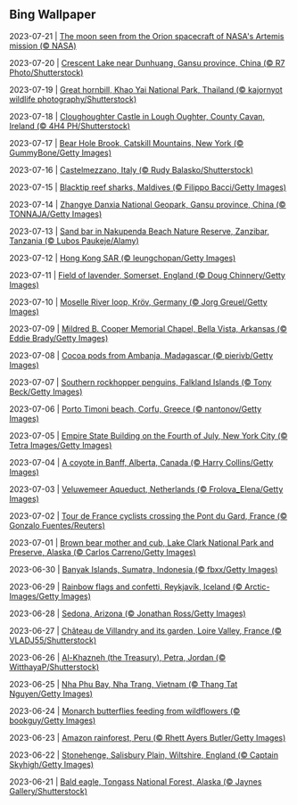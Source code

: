## Bing Wallpaper
2023-07-21 | [The moon seen from the Orion spacecraft of NASA's Artemis mission (© NASA)](./wallpaper/2023-07-21.jpg) 

2023-07-20 | [Crescent Lake near Dunhuang, Gansu province, China (© R7 Photo/Shutterstock)](./wallpaper/2023-07-20.jpg) 

2023-07-19 | [Great hornbill, Khao Yai National Park, Thailand (© kajornyot wildlife photography/Shutterstock)](./wallpaper/2023-07-19.jpg) 

2023-07-18 | [Cloughoughter Castle in Lough Oughter, County Cavan, Ireland (© 4H4 PH/Shutterstock)](./wallpaper/2023-07-18.jpg) 

2023-07-17 | [Bear Hole Brook, Catskill Mountains, New York (© GummyBone/Getty Images)](./wallpaper/2023-07-17.jpg) 

2023-07-16 | [Castelmezzano, Italy (© Rudy Balasko/Shutterstock)](./wallpaper/2023-07-16.jpg) 

2023-07-15 | [Blacktip reef sharks, Maldives (© Filippo Bacci/Getty Images)](./wallpaper/2023-07-15.jpg) 

2023-07-14 | [Zhangye Danxia National Geopark, Gansu province, China (© TONNAJA/Getty Images)](./wallpaper/2023-07-14.jpg) 

2023-07-13 | [Sand bar in Nakupenda Beach Nature Reserve, Zanzibar, Tanzania  (© Lubos Paukeje/Alamy)](./wallpaper/2023-07-13.jpg) 

2023-07-12 | [Hong Kong SAR (© leungchopan/Getty Images)](./wallpaper/2023-07-12.jpg) 

2023-07-11 | [Field of lavender, Somerset, England (© Doug Chinnery/Getty Images)](./wallpaper/2023-07-11.jpg) 

2023-07-10 | [Moselle River loop, Kröv, Germany (© Jorg Greuel/Getty Images)](./wallpaper/2023-07-10.jpg) 

2023-07-09 | [Mildred B. Cooper Memorial Chapel, Bella Vista, Arkansas (© Eddie Brady/Getty Images)](./wallpaper/2023-07-09.jpg) 

2023-07-08 | [Cocoa pods from Ambanja, Madagascar (© pierivb/Getty Images)](./wallpaper/2023-07-08.jpg) 

2023-07-07 | [Southern rockhopper penguins, Falkland Islands (© Tony Beck/Getty Images)](./wallpaper/2023-07-07.jpg) 

2023-07-06 | [Porto Timoni beach, Corfu, Greece (© nantonov/Getty Images)](./wallpaper/2023-07-06.jpg) 

2023-07-05 | [Empire State Building on the Fourth of July, New York City (© Tetra Images/Getty Images)](./wallpaper/2023-07-05.jpg) 

2023-07-04 | [A coyote in Banff, Alberta, Canada (© Harry Collins/Getty Images)](./wallpaper/2023-07-04.jpg) 

2023-07-03 | [Veluwemeer Aqueduct, Netherlands (© Frolova_Elena/Getty Images)](./wallpaper/2023-07-03.jpg) 

2023-07-02 | [Tour de France cyclists crossing the Pont du Gard, France (© Gonzalo Fuentes/Reuters)](./wallpaper/2023-07-02.jpg) 

2023-07-01 | [Brown bear mother and cub, Lake Clark National Park and Preserve, Alaska (© Carlos Carreno/Getty Images)](./wallpaper/2023-07-01.jpg) 

2023-06-30 | [Banyak Islands, Sumatra, Indonesia (© fbxx/Getty Images)](./wallpaper/2023-06-30.jpg) 

2023-06-29 | [Rainbow flags and confetti, Reykjavík, Iceland (© Arctic-Images/Getty Images)](./wallpaper/2023-06-29.jpg) 

2023-06-28 | [Sedona, Arizona (© Jonathan Ross/Getty Images)](./wallpaper/2023-06-28.jpg) 

2023-06-27 | [Château de Villandry and its garden, Loire Valley, France (© VLADJ55/Shutterstock)](./wallpaper/2023-06-27.jpg) 

2023-06-26 | [Al-Khazneh (the Treasury), Petra, Jordan (© WitthayaP/Shutterstock)](./wallpaper/2023-06-26.jpg) 

2023-06-25 | [Nha Phu Bay, Nha Trang, Vietnam (© Thang Tat Nguyen/Getty Images)](./wallpaper/2023-06-25.jpg) 

2023-06-24 | [Monarch butterflies feeding from wildflowers (© bookguy/Getty Images)](./wallpaper/2023-06-24.jpg) 

2023-06-23 | [Amazon rainforest, Peru (© Rhett Ayers Butler/Getty Images)](./wallpaper/2023-06-23.jpg) 

2023-06-22 | [Stonehenge, Salisbury Plain, Wiltshire, England (© Captain Skyhigh/Getty Images)](./wallpaper/2023-06-22.jpg) 

2023-06-21 | [Bald eagle, Tongass National Forest, Alaska (© Jaynes Gallery/Shutterstock)](./wallpaper/2023-06-21.jpg) 

